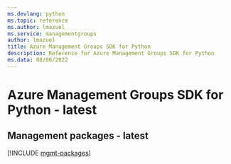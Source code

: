 ```yaml
---
ms.devlang: python
ms.topic: reference
ms.author: lmazuel
ms.service: managementgroups
author: lmazuel
title: Azure Management Groups SDK for Python
description: Reference for Azure Management Groups SDK for Python
ms.data: 08/08/2022
---
```

# Azure Management Groups SDK for Python - latest

## Management packages - latest
[!INCLUDE [mgmt-packages](management-groups-mgmt-index.md)]